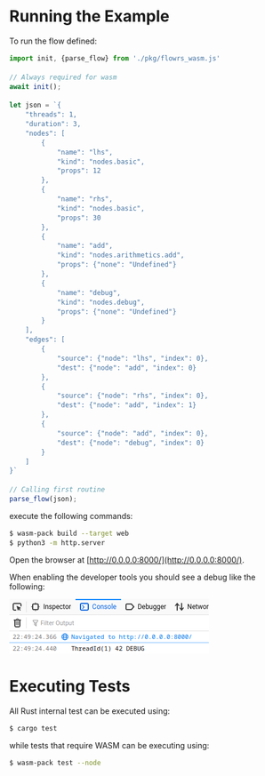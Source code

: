 # Running the Example

To run the flow defined:

```js
import init, {parse_flow} from './pkg/flowrs_wasm.js'

// Always required for wasm
await init();

let json = `{
    "threads": 1,
    "duration": 3, 
    "nodes": [
        {
            "name": "lhs",
            "kind": "nodes.basic",
            "props": 12
        },
        {
            "name": "rhs",
            "kind": "nodes.basic",
            "props": 30
        },
        {
            "name": "add",
            "kind": "nodes.arithmetics.add",
            "props": {"none": "Undefined"}
        },
        {
            "name": "debug",
            "kind": "nodes.debug",
            "props": {"none": "Undefined"}
        }
    ],
    "edges": [
        {
            "source": {"node": "lhs", "index": 0},
            "dest": {"node": "add", "index": 0}
        },
        {
            "source": {"node": "rhs", "index": 0},
            "dest": {"node": "add", "index": 1}
        },
        {
            "source": {"node": "add", "index": 0},
            "dest": {"node": "debug", "index": 0}
        }
    ]
}`

// Calling first routine
parse_flow(json);
```

execute the following commands:

```sh
$ wasm-pack build --target web
$ python3 -m http.server
```

Open the browser at [http://0.0.0.0:8000/](http://0.0.0.0:8000/).

When enabling the developer tools you should see a debug like the following:

![flow example](assets/example.png)

# Executing Tests

All Rust internal test can be executed using:

```sh
$ cargo test
```

while tests that require WASM can be executing using:

```sh
$ wasm-pack test --node
```
